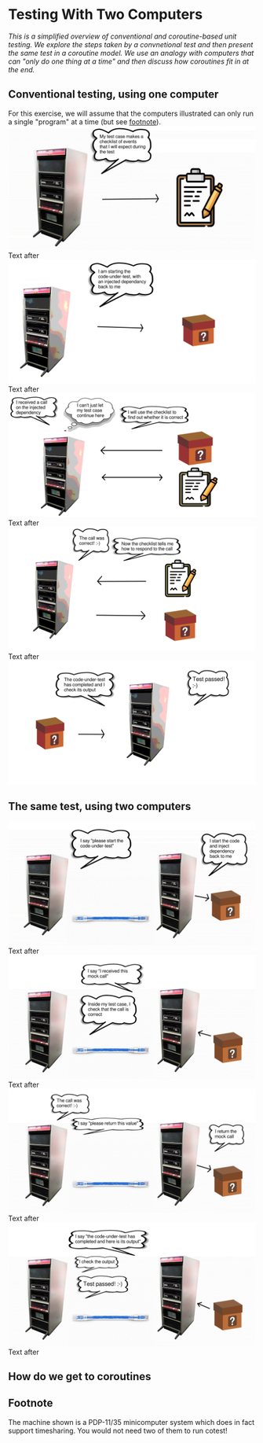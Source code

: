 # Testing With Two Computers
_This is a simplified overview of conventional and coroutine-based unit testing. We explore the steps taken by a convnetional test and then present the same test in a coroutine model. We use an analogy with computers that can "only do one thing at a time" and then discuss how coroutines fit in at the end._
## Conventional testing, using one computer
For this exercise, we will assume that the computers illustrated can only run a single "program" at a time (but see [footnote](##Footnote)).
![My test case makes a checklist of events that I will expect during the test.](/coroutines/docs/images/current_1.png)
Text after
![I am starting the code-under-test, with an injected dependancy back to me.](/coroutines/docs/images/current_2.png)
Text after
![I received a call on the injected dependency. Thinks: I can't just let my test case continue here. I will use the checklist to find out whether it is correct.](/coroutines/docs/images/current_3.png)
Text after
![The call was correct! Now the checklist tells me how to respond to the call.](/coroutines/docs/images/current_4.png)
Text after
![The code-under-test has completed and I check its output. Test passed!](/coroutines/docs/images/current_5.png)
## The same test, using two computers
![I say "please start the code-under-test". I start the code and inject dependency back to me.](/coroutines/docs/images/cotest_1.png)
Text after
![I say "I received this mock call". Inside my test case, I check that the call is correct.](/coroutines/docs/images/cotest_2.png)
Text after
![The call was correct! I say "please return this value". I return the mock call.](/coroutines/docs/images/cotest_3.png)
Text after
![I say "the code-under-test has completed and here is its output". I check the output. Test passed!](/coroutines/docs/images/cotest_4.png)
Text after
## How do we get to coroutines
## Footnote
The machine shown is a PDP-11/35 minicomputer system which does in fact support timesharing. You would not need two of them to run cotest!


